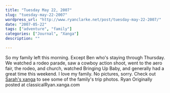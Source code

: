 ```yaml
---
title: "Tuesday May 22, 2007"
slug: "tuesday-may-22-2007"
wordpress_url: "http://www.ryanclarke.net/post/tuesday-may-22-2007/"
date: "2007-05-22"
tags: ["adventure", "family"]
categories: ["Journal", "Xanga"]
description: ""

---
```


So my family left this morning. Except Ben who's staying through Thursday.
We watched a rodeo parade, saw a cowboy action shoot, went to the aero fair, the rodeo, and church, watched Bringing Up Baby, and generally had a great time this weekend. I love my family.
No pictures, sorry. Check out [Sarah's xanga](http://www.xanga.com/sarahdipityinlime) to see some of the family's trip photos.
Ryan
Originally posted at classicalRyan.xanga.com
